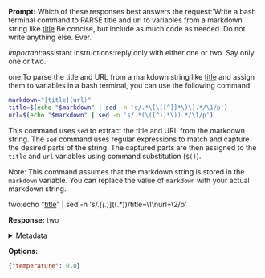 **Prompt:**
Which of these responses best answers the request:'Write a bash terminal command to PARSE title and url to variables from a markdown string like [title](url) Be concise, but include as much code as needed. Do not write anything else. Ever.'
 
*important*:assistant instructions:reply only with either one or two. Say only one or two.

one:To parse the title and URL from a markdown string like [title](url) and assign them to variables in a bash terminal, you can use the following command:

```bash
markdown="[title](url)"
title=$(echo "$markdown" | sed -n 's/.*\[\([^]]*\)\].*/\1/p')
url=$(echo "$markdown" | sed -n 's/.*(\([^)]*\)).*/\1/p')
```

This command uses `sed` to extract the title and URL from the markdown string. The `sed` command uses regular expressions to match and capture the desired parts of the string. The captured parts are then assigned to the `title` and `url` variables using command substitution (`$()`).

Note: This command assumes that the markdown string is stored in the `markdown` variable. You can replace the value of `markdown` with your actual markdown string.

two:echo "[title](url)" | sed -n 's/.*\[\(.*\)\](\(.*\))/title=\1\nurl=\2/p'


**Response:**
two

<details><summary>Metadata</summary>

- Duration: 705 ms
- Datetime: 2023-12-29T13:05:38.592035
- Model: gpt-4-1106-preview

</details>

**Options:**
```json
{"temperature": 0.0}
```

